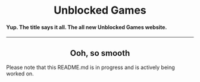 <h1 align="center">Unblocked Games</h1>
<h4>Yup. The title says it all. The all new Unblocked Games website.</h4>
<hr/>
<h2 align="center">Ooh, so smooth</h2>

Please note that this README.md is in progress and is actively being worked on.
